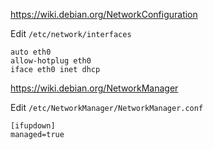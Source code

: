 https://wiki.debian.org/NetworkConfiguration

Edit `/etc/network/interfaces`

    auto eth0
    allow-hotplug eth0
    iface eth0 inet dhcp

https://wiki.debian.org/NetworkManager

Edit `/etc/NetworkManager/NetworkManager.conf`

    [ifupdown]
    managed=true

